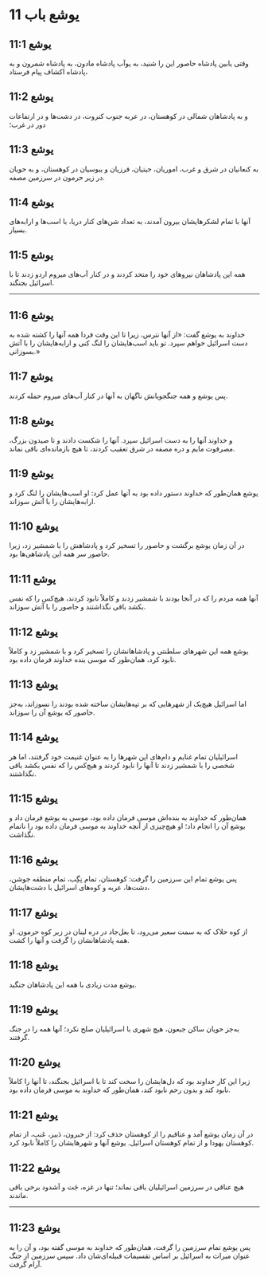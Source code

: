 # یوشع باب 11

## یوشع 11:1

وقتی یابین پادشاه حاصور این را شنید، به یوآب پادشاه مادون، به پادشاه شمرون و به پادشاه اکشاف پیام فرستاد،

## یوشع 11:2

و به پادشاهان شمالی در کوهستان، در عربه جنوب کنروت، در دشت‌ها و در ارتفاعات دور در غرب؛

## یوشع 11:3

به کنعانیان در شرق و غرب، اموریان، حیتیان، فرزیان و یبوسیان در کوهستان، و به حویان در زیر حرمون در سرزمین مصفه.

## یوشع 11:4

آنها با تمام لشکرهایشان بیرون آمدند، به تعداد شن‌های کنار دریا، با اسب‌ها و ارابه‌های بسیار.

## یوشع 11:5

همه این پادشاهان نیروهای خود را متحد کردند و در کنار آب‌های میروم اردو زدند تا با اسرائیل بجنگند.

---

## یوشع 11:6

خداوند به یوشع گفت: «از آنها نترس، زیرا تا این وقت فردا همه آنها را کشته شده به دست اسرائیل خواهم سپرد. تو باید اسب‌هایشان را لنگ کنی و ارابه‌هایشان را با آتش بسوزانی.»

## یوشع 11:7

پس یوشع و همه جنگجویانش ناگهان به آنها در کنار آب‌های میروم حمله کردند.

## یوشع 11:8

و خداوند آنها را به دست اسرائیل سپرد. آنها را شکست دادند و تا صیدون بزرگ، مصرفوت مایم و دره مصفه در شرق تعقیب کردند، تا هیچ بازمانده‌ای باقی نماند.

## یوشع 11:9

یوشع همان‌طور که خداوند دستور داده بود به آنها عمل کرد: او اسب‌هایشان را لنگ کرد و ارابه‌هایشان را با آتش سوزاند.

## یوشع 11:10

در آن زمان یوشع برگشت و حاصور را تسخیر کرد و پادشاهش را با شمشیر زد، زیرا حاصور سر همه این پادشاهی‌ها بود.

## یوشع 11:11

آنها همه مردم را که در آنجا بودند با شمشیر زدند و کاملاً نابود کردند، هیچ‌کس را که نفس بکشد باقی نگذاشتند و حاصور را با آتش سوزاند.

## یوشع 11:12

یوشع همه این شهرهای سلطنتی و پادشاهانشان را تسخیر کرد و با شمشیر زد و کاملاً نابود کرد، همان‌طور که موسی بنده خداوند فرمان داده بود.

## یوشع 11:13

اما اسرائیل هیچ‌یک از شهرهایی که بر تپه‌هایشان ساخته شده بودند را نسوزاند، به‌جز حاصور که یوشع آن را سوزاند.

## یوشع 11:14

اسرائیلیان تمام غنایم و دام‌های این شهرها را به عنوان غنیمت خود گرفتند، اما هر شخصی را با شمشیر زدند تا آنها را نابود کردند و هیچ‌کس را که نفس بکشد باقی نگذاشتند.

## یوشع 11:15

همان‌طور که خداوند به بنده‌اش موسی فرمان داده بود، موسی به یوشع فرمان داد و یوشع آن را انجام داد؛ او هیچ‌چیزی از آنچه خداوند به موسی فرمان داده بود را ناتمام نگذاشت.

## یوشع 11:16

پس یوشع تمام این سرزمین را گرفت: کوهستان، تمام نِگِب، تمام منطقه جوشن، دشت‌ها، عربه و کوه‌های اسرائیل با دشت‌هایشان،

## یوشع 11:17

از کوه حلاک که به سمت سعیر می‌رود، تا بعل‌جاد در دره لبنان در زیر کوه حرمون. او همه پادشاهانشان را گرفت و آنها را کشت.

## یوشع 11:18

یوشع مدت زیادی با همه این پادشاهان جنگید.

## یوشع 11:19

به‌جز حویان ساکن جبعون، هیچ شهری با اسرائیلیان صلح نکرد؛ آنها همه را در جنگ گرفتند.

## یوشع 11:20

زیرا این کار خداوند بود که دل‌هایشان را سخت کند تا با اسرائیل بجنگند، تا آنها را کاملاً نابود کند و بدون رحم نابود کند، همان‌طور که خداوند به موسی فرمان داده بود.

## یوشع 11:21

در آن زمان یوشع آمد و عناقیم را از کوهستان حذف کرد: از حبرون، دَبیر، عَنب، از تمام کوهستان یهودا و از تمام کوهستان اسرائیل. یوشع آنها و شهرهایشان را کاملاً نابود کرد.

## یوشع 11:22

هیچ عناقی در سرزمین اسرائیلیان باقی نماند؛ تنها در غزه، جَت و اَشدود برخی باقی ماندند.

---

## یوشع 11:23

پس یوشع تمام سرزمین را گرفت، همان‌طور که خداوند به موسی گفته بود، و آن را به عنوان میراث به اسرائیل بر اساس تقسیمات قبیله‌ای‌شان داد. سپس سرزمین از جنگ آرام گرفت.

